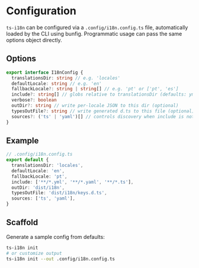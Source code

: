 # Configuration

`ts-i18n` can be configured via a `.config/i18n.config.ts` file, automatically loaded by the CLI using bunfig. Programmatic usage can pass the same options object directly.

## Options

```ts
export interface I18nConfig {
  translationsDir: string // e.g. 'locales'
  defaultLocale: string // e.g. 'en'
  fallbackLocale?: string | string[] // e.g. 'pt' or ['pt', 'es']
  include?: string[] // globs relative to translationsDir (defaults: yml|yaml|ts|js)
  verbose?: boolean
  outDir?: string // write per-locale JSON to this dir (optional)
  typesOutFile?: string // write generated d.ts to this file (optional)
  sources?: ('ts' | 'yaml')[] // controls discovery when include is not provided; default ['ts']
}
```

## Example

```ts
// .config/i18n.config.ts
export default {
  translationsDir: 'locales',
  defaultLocale: 'en',
  fallbackLocale: 'pt',
  include: ['**/*.yml', '**/*.yaml', '**/*.ts'],
  outDir: 'dist/i18n',
  typesOutFile: 'dist/i18n/keys.d.ts',
  sources: ['ts', 'yaml'],
}
```

## Scaffold

Generate a sample config from defaults:

```bash
ts-i18n init
# or customize output
ts-i18n init --out .config/i18n.config.ts
```

